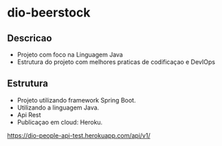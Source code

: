 # dio-beerstock

## Descricao
 - Projeto com foco na Linguagem Java
 - Estrutura do projeto com melhores praticas de codificaçao e DevIOps
 
## Estrutura
 - Projeto utilizando framework Spring Boot.
 - Utilizando a linguagem Java.
 - Api Rest
 - Publicaçao em cloud: Heroku.

https://dio-people-api-test.herokuapp.com/api/v1/
